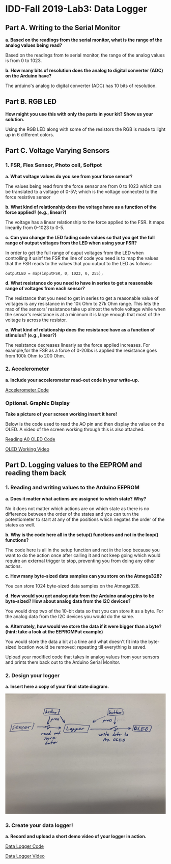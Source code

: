# IDD-Fall 2019-Lab3: Data Logger

## Part A. Writing to the Serial Monitor

**a. Based on the readings from the serial monitor, what is the range of the analog values being read?**

Based on the readings from te serial monitor, the range of the analog values is from 0 to 1023.

**b. How many bits of resolution does the analog to digital converter (ADC) on the Arduino have?**

The arduino's analog to digital converter (ADC) has 10 bits of resolution.

## Part B. RGB LED

**How might you use this with only the parts in your kit? Show us your solution.**

Using the RGB LED along with some of the resistors the RGB is made to light up in 6 different colors. 

## Part C. Voltage Varying Sensors

### 1. FSR, Flex Sensor, Photo cell, Softpot

**a. What voltage values do you see from your force sensor?**

The values being read from the force sensor are from 0 to 1023 which can be translated to a voltage of 0-5V; which is the voltage connected to the force resistive sensor

**b. What kind of relationship does the voltage have as a function of the force applied? (e.g., linear?)**

The voltage has a linear relationship to the force applied to the FSR. It maps linearily from 0-1023 to 0-5.

**c. Can you change the LED fading code values so that you get the full range of output voltages from the LED when using your FSR?**

In order to get the full range of ouput voltages from the LED when controlling it usinf the FSR the line of code you need is to map the values that the FSR reads to the values that you output to the LED as follows:
     
    outputLED = map(inputFSR, 0, 1023, 0, 255);

**d. What resistance do you need to have in series to get a reasonable range of voltages from each sensor?**

The resistance that you need to get in series to get a reasonable value of voltages is any resistance in the 10k Ohm to 27k Ohm range. This lets the max of the sensors' resistance take up almost the whole voltage while when the sensor's resistance is at a minimum it is large enough that most of the voltage is across the resistor.

**e. What kind of relationship does the resistance have as a function of stimulus? (e.g., linear?)**

The resistance decreases linearly as the force applied increases. For example,for the FSR as a force of 0-20lbs is applied the resistance goes from 100k Ohm to 200 Ohm.

### 2. Accelerometer

**a. Include your accelerometer read-out code in your write-up.**

[Accelerometer Code](https://github.com/ababushkin6/Interactive-Lab-Hub/blob/master/Labs/Lab%233/Lab_3_accel.ino)

### Optional. Graphic Display 

**Take a picture of your screen working insert it here!**

Below is the code used to read the AO pin and then display the value on the OLED. A video of the screen working through this is also attached.

[Reading A0 OLED Code](https://github.com/ababushkin6/Interactive-Lab-Hub/blob/master/Labs/Lab%233/Lab_3_OLED_Display_of_Input.ino)

[OLED Working Video](https://youtu.be/5EgvecDvAIk)

## Part D. Logging values to the EEPROM and reading them back

### 1. Reading and writing values to the Arduino EEPROM

**a. Does it matter what actions are assigned to which state? Why?**

No it does not matter which actions are on which state as there is no difference between the order of the states and you can turn the potentiometer to start at any of the positions which negates the order of the states as well.

**b. Why is the code here all in the setup() functions and not in the loop() functions?**

The code here is all in the setup function and not in the loop because you want to do the action once after calling it and not keep going which would require an external trigger to stop, preventing you from doing any other actions. 

**c. How many byte-sized data samples can you store on the Atmega328?**

You can store 1024 byte-sized data samples on the Atmega328.

**d. How would you get analog data from the Arduino analog pins to be byte-sized? How about analog data from the I2C devices?**

You would drop two of the 10-bit data so that you can store it as a byte. For the analog data from the I2C devices you would do the same. 

**e. Alternately, how would we store the data if it were bigger than a byte? (hint: take a look at the EEPROMPut example)**

You would store the data a bit at a time and what doesn't fit into the byte-sized location would be removed; repeating till everything is saved. 

Upload your modified code that takes in analog values from your sensors and prints them back out to the Arduino Serial Monitor.

### 2. Design your logger

**a. Insert here a copy of your final state diagram.**

![State Diagram](https://github.com/ababushkin6/Interactive-Lab-Hub/blob/master/Labs/Lab%233/Lab%203%20States%20Diagram.jpg)

### 3. Create your data logger!

**a. Record and upload a short demo video of your logger in action.**

[Data Logger Code](https://github.com/ababushkin6/Interactive-Lab-Hub/blob/master/Labs/Lab%233/Lab_3_Data_Logger.ino)

[Data Logger Video](https://www.youtube.com/watch?v=U_WSAmWd7yU&feature=youtu.be)
